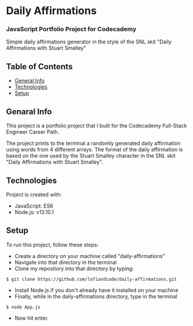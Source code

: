 # Daily Affirmations
### JavaScript Portfolio Project for Codecademy

Simple daily affirmations generator in the style of the SNL skit "Daily Affirmations with Stuart Smalley"

## Table of Contents
- [General Info](#general-info)
- [Technologies](#technologies)
- [Setup](#setup)

## Genaral Info
This project is a portfolio project that I built for the Codecademy Full-Stack Engineer Career Path. 

The project prints to the terminal a randomly generated daily affirmation using words from 4 different arrays. The format of the daily affirmation is based on the one used by the Stuart Smalley character in the SNL skit "Daily Affirmations with Stuart Smalley".

## Technologies
Project is created with:
- JavaScript: ES6
- Node.js: v13.10.1

## Setup
To run this project, follow these steps:
- Create a directory on your machine called "daily-affirmations"
- Navigate into that directory in the terminal
- Clone my repository into that directory by typing:
```
$ git clone https://github.com/lofiandcode/daily-affirmations.git
```
- Install Node.js if you don't already have it installed on your machine
- Finally, while in the daily-affirmations directory, type in the terminal
```
$ node App.js
``` 
- Now hit enter.